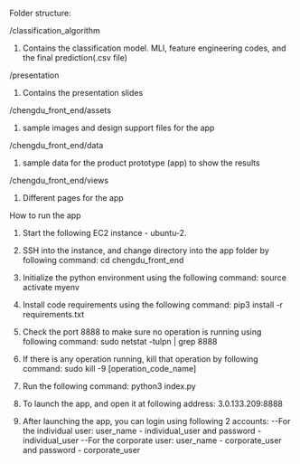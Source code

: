 Folder structure:

/classification_algorithm
1. Contains the classification model. MLI, feature engineering codes, and the final prediction(.csv file)

/presentation
1. Contains the presentation slides

/chengdu_front_end/assets
1. sample images and design support files for the app

/chengdu_front_end/data
1. sample data for the product prototype (app) to show the results

/chengdu_front_end/views
1. Different pages for the app


How to run the app

1. Start the following EC2 instance - ubuntu-2.

2. SSH into the instance, and change directory into the app folder by following command: cd chengdu_front_end

3. Initialize the python environment using the following command: source activate myenv

4. Install code requirements using the following command: pip3 install -r requirements.txt

5. Check the port 8888 to make sure no operation is running using following command: sudo netstat -tulpn | grep 8888

6. If there is any operation running, kill that operation by following command: sudo kill -9 [operation_code_name]

7. Run the following command: python3 index.py

8. To launch the app, and open it at following address: 3.0.133.209:8888

9. After launching the app, you can login using following 2 accounts:
--For the individual user: user_name - individual_user and password - individual_user
--For the corporate user: user_name - corporate_user and password - corporate_user

